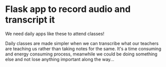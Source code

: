 # Flask app to record audio and transcript it

We need daily apps like these to attend classes! 

Daily classes are made simpler when we can transcribe what our teachers are teaching us rather than taking notes for the same. It's a time consuming and energy consuming process, meanwhile we could be doing something else and not lose anything important along the way...